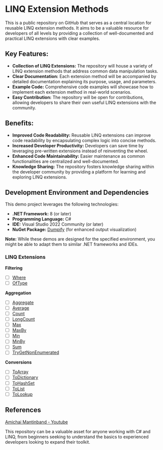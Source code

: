 # LINQ Extension Methods
This is a public repository on GitHub that serves as a central location for reusable LINQ extension methods. It aims to be a valuable resource for developers of all levels by providing a collection of well-documented and practical LINQ extensions with clear examples.

## Key Features:

- **Collection of LINQ Extensions:** The repository will house a variety of LINQ extension methods that address common data manipulation tasks.
- **Clear Documentation:** Each extension method will be accompanied by detailed documentation explaining its purpose, usage, and parameters.
- **Example Code:** Comprehensive code examples will showcase how to implement each extension method in real-world scenarios.
- **Easy Contribution:** The repository will be open for contributions, allowing developers to share their own useful LINQ extensions with the community.

## Benefits:

- **Improved Code Readability:** Reusable LINQ extensions can improve code readability by encapsulating complex logic into concise methods.
- **Increased Developer Productivity:** Developers can save time by leveraging pre-written extensions instead of reinventing the wheel.
- **Enhanced Code Maintainability:** Easier maintenance as common functionalities are centralized and well-documented.
- **Knowledge Sharing:** The repository fosters knowledge sharing within the developer community by providing a platform for learning and exploring LINQ extensions.

## Development Environment and Dependencies

This demo project leverages the following technologies:

* **.NET Framework:** 8 (or later)
* **Programming Language:** C#
* **IDE:** Visual Studio 2022 Community (or later)
* **NuGet Package:** [Dumpify](https://www.nuget.org/packages/Dumpify) (for enhanced output visualization)

**Note:** While these demos are designed for the specified environment, you might be able to adapt them to similar .NET frameworks and IDEs.

### LINQ Extensions
**Filtering**
   - [ ] [Where](demos-linq-extensions/demos-linq-extensions/Extensions/Filtering/WhereDemo.cs)
   - [ ] [OfType](demos-linq-extensions/demos-linq-extensions/Extensions/Filtering/OfTypeDemo.cs)

**Aggregation**
   - [ ] [Aggregate](https://github.com/nuthanm/linq-extensions/blob/main/demos-linq-extensions/demos-linq-extensions/Extensions/AggregationMethods/AggregateDemo.cs)
   - [ ] [Average](https://github.com/nuthanm/linq-extensions/blob/main/demos-linq-extensions/demos-linq-extensions/Extensions/AggregationMethods/AverageDemo.cs)
   - [ ] [Count](https://github.com/nuthanm/linq-extensions/blob/main/demos-linq-extensions/demos-linq-extensions/Extensions/AggregationMethods/CountDemo.cs)
   - [ ] [LongCount](https://github.com/nuthanm/linq-extensions/blob/main/demos-linq-extensions/demos-linq-extensions/Extensions/AggregationMethods/LongCountDemo.cs)
   - [ ] [Max](https://github.com/nuthanm/linq-extensions/blob/main/demos-linq-extensions/demos-linq-extensions/Extensions/AggregationMethods/MaxDemo.cs)
   - [ ] [MaxBy](https://github.com/nuthanm/linq-extensions/blob/main/demos-linq-extensions/demos-linq-extensions/Extensions/AggregationMethods/MaxByDemo.cs)
   - [ ] [Min](https://github.com/nuthanm/linq-extensions/blob/main/demos-linq-extensions/demos-linq-extensions/Extensions/AggregationMethods/MinDemo.cs)
   - [ ] [MinBy](https://github.com/nuthanm/linq-extensions/blob/main/demos-linq-extensions/demos-linq-extensions/Extensions/AggregationMethods/MinByDemo.cs)
   - [ ] [Sum](https://github.com/nuthanm/linq-extensions/blob/main/demos-linq-extensions/demos-linq-extensions/Extensions/AggregationMethods/SumDemo.cs)
   - [ ] [TryGetNonEnumerated](https://github.com/nuthanm/linq-extensions/blob/main/demos-linq-extensions/demos-linq-extensions/Extensions/AggregationMethods/TryGetNonEnumeratedDemo.cs)

**Conversions**
  - [ ] [ToArray](https://github.com/nuthanm/linq-extensions/blob/main/demos-linq-extensions/demos-linq-extensions/Extensions/ConversionMethods/ToArrayDemo.cs)
  - [ ] [ToDictionary](https://github.com/nuthanm/linq-extensions/blob/main/demos-linq-extensions/demos-linq-extensions/Extensions/ConversionMethods/ToDictionaryDemo.cs)
  - [ ] [ToHashSet](https://github.com/nuthanm/linq-extensions/blob/main/demos-linq-extensions/demos-linq-extensions/Extensions/ConversionMethods/ToHashSetDemo.cs)
  - [ ] [ToList](https://github.com/nuthanm/linq-extensions/blob/main/demos-linq-extensions/demos-linq-extensions/Extensions/ConversionMethods/ToListDemo.cs)
  - [ ] [ToLookup](https://github.com/nuthanm/linq-extensions/blob/main/demos-linq-extensions/demos-linq-extensions/Extensions/ConversionMethods/ToLookupDemo.cs)

## References
[Amichai Mantinband - Youtube](https://www.youtube.com/watch?v=7-P6Mxl5elg&t=741s)

This repository can be a valuable asset for anyone working with C# and LINQ, from beginners seeking to understand the basics to experienced developers looking to expand their toolkit.
